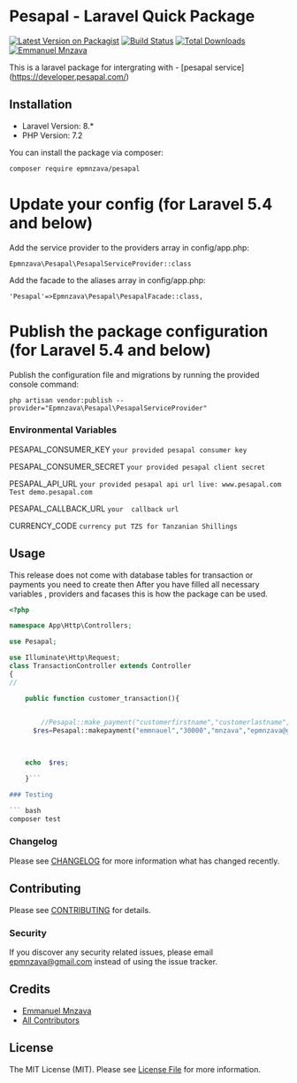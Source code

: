 # Pesapal - Laravel Quick Package

[![Latest Version on Packagist](https://img.shields.io/packagist/v/epmnzava/pesapal.svg?style=flat-square)](https://packagist.org/packages/epmnzava/pesapal)
[![Build Status](https://img.shields.io/travis/epmnzava/pesapal/master.svg?style=flat-square)](https://travis-ci.org/epmnzava/pesapal)
[![Total Downloads](https://img.shields.io/packagist/dt/epmnzava/pesapal.svg?style=flat-square)](https://packagist.org/packages/epmnzava/pesapal)
[![Emmanuel Mnzava](https://img.shields.io/badge/Author-Emmanuel%20Mnzava-green)](mailto:epmnzava@gmail.com)


This is a laravel package for intergrating with - [pesapal service] (https://developer.pesapal.com/)
## Installation
- Laravel Version: 8.*
- PHP Version: 7.2

You can install the package via composer:

```bash
composer require epmnzava/pesapal
```

# Update your config (for Laravel 5.4 and below)
Add the service provider to the providers array in config/app.php:
```
Epmnzava\Pesapal\PesapalServiceProvider::class
```
Add the facade to the aliases array in config/app.php:
```
'Pesapal'=>Epmnzava\Pesapal\PesapalFacade::class,
```

# Publish the package configuration (for Laravel 5.4 and below)
Publish the configuration file and migrations by running the provided console command:
```
php artisan vendor:publish --provider="Epmnzava\Pesapal\PesapalServiceProvider"
```
### Environmental Variables
PESAPAL_CONSUMER_KEY ` your provided pesapal consumer key  `<br/>

PESAPAL_CONSUMER_SECRET ` your provided pesapal client secret `<br/>

PESAPAL_API_URL ` your provided pesapal api url live: www.pesapal.com Test demo.pesapal.com  `<br/>


PESAPAL_CALLBACK_URL    ` your  callback url `<br/>

CURRENCY_CODE ` currency put TZS for Tanzanian Shillings `<br/>


## Usage
This release does not come with database tables for transaction or payments you need to create then  After you have filled all necessary variables , providers and facases this is how the package can be used.

``` php
<?php

namespace App\Http\Controllers;

use Pesapal;

use Illuminate\Http\Request;
class TransactionController extends Controller
{
//

    public function customer_transaction(){

        
        //Pesapal::make_payment("customerfirstname","customerlastname","customerlastname","amount","transaction_id");
      $res=Pesapal::makepayment("emmnauel","30000","mnzava","epmnzava@gmail.com","MERCHANT","453f4f4343" ,"transacto","0679079774");


       
    echo  $res;

    }```

### Testing

``` bash
composer test
```

### Changelog

Please see [CHANGELOG](CHANGELOG.md) for more information what has changed recently.

## Contributing

Please see [CONTRIBUTING](CONTRIBUTING.md) for details.

### Security

If you discover any security related issues, please email epmnzava@gmail.com instead of using the issue tracker.

## Credits
- [Emmanuel Mnzava](https://github.com/dbrax)
- [All Contributors](../../contributors)

## License

The MIT License (MIT). Please see [License File](LICENSE.md) for more information.

